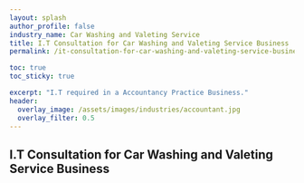 ```yaml
---
layout: splash 
author_profile: false 
industry_name: Car Washing and Valeting Service
title: I.T Consultation for Car Washing and Valeting Service Business
permalink: /it-consultation-for-car-washing-and-valeting-service-business

toc: true
toc_sticky: true

excerpt: "I.T required in a Accountancy Practice Business."
header:
  overlay_image: /assets/images/industries/accountant.jpg
  overlay_filter: 0.5 
---
```


## I.T Consultation for Car Washing and Valeting Service Business